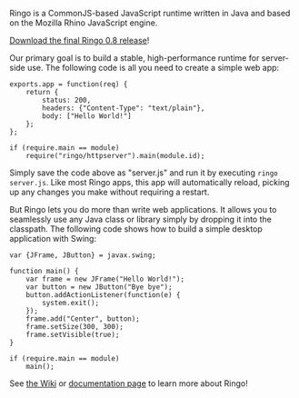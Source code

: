 Ringo is a CommonJS-based JavaScript runtime written in Java and based on the Mozilla Rhino
JavaScript engine.

<span class="large">[Download the final Ringo 0.8 release](/downloads)!</span>

Our primary goal is to build a stable, high-performance runtime for server-side use.
The following code is all you need to create a simple web app:

    exports.app = function(req) {
        return {
            status: 200,
            headers: {"Content-Type": "text/plain"},
            body: ["Hello World!"]
        };
    };

    if (require.main == module)
        require("ringo/httpserver").main(module.id);

Simply save the code above as "server.js" and run it by executing `ringo server.js`.
Like most Ringo apps, this app will automatically reload, picking up any changes you make
without requiring a restart.

But Ringo lets you do more than write web applications. It allows you to
seamlessly use any Java class or library simply by dropping it into the classpath.
The following code shows how to build a simple desktop application with Swing:

    var {JFrame, JButton} = javax.swing;

    function main() {
        var frame = new JFrame("Hello World!");
        var button = new JButton("Bye bye");
        button.addActionListener(function(e) {
            system.exit();
        });
        frame.add("Center", button);
        frame.setSize(300, 300);
        frame.setVisible(true);
    }

    if (require.main == module)
        main();

See [the Wiki](/wiki) or [documentation page](/documentation) to learn
more about Ringo!
